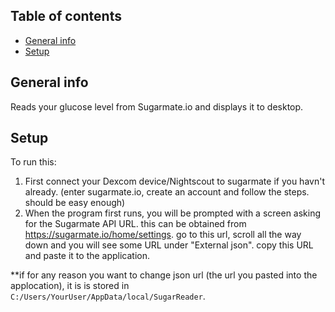 ## Table of contents
* [General info](#general-info)
* [Setup](#setup)

## General info
Reads your glucose level from Sugarmate.io and displays it to desktop.
	
## Setup
To run this:
1. First connect your Dexcom device/Nightscout to sugarmate if you havn't already. (enter sugarmate.io, create an account and follow the steps. should be easy enough)
2. When the program first runs, you will be prompted with a screen asking for the Sugarmate API URL. this can be obtained from https://sugarmate.io/home/settings. go to this url, scroll all the way down and you will see some URL under "External json". copy this URL and paste it to the application.

**if for any reason you want to change json url (the url you pasted into the applocation), it is is stored in `C:/Users/YourUser/AppData/local/SugarReader`.
